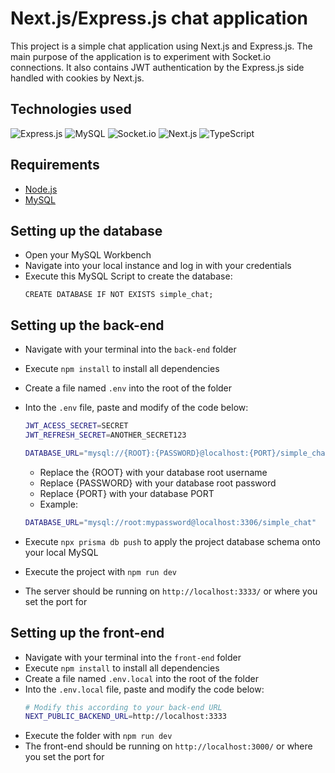 # Next.js/Express.js chat application

This project is a simple chat application using Next.js and Express.js. The main purpose of the application is to experiment with Socket.io connections. It also contains JWT authentication by the Express.js side handled with cookies by Next.js.

## Technologies used
![Express.js](https://img.shields.io/badge/Express-000000.svg?style=for-the-badge&logo=Express&logoColor=white)
![MySQL](https://img.shields.io/badge/MySQL-4479A1.svg?style=for-the-badge&logo=MySQL&logoColor=white)
![Socket.io](https://img.shields.io/badge/Socket.io-010101.svg?style=for-the-badge&logo=socketdotio&logoColor=white)
![Next.js](https://img.shields.io/badge/Next.js-000000.svg?style=for-the-badge&logo=nextdotjs&logoColor=white)
![TypeScript](https://img.shields.io/badge/TypeScript-3178C6.svg?style=for-the-badge&logo=TypeScript&logoColor=white)

## Requirements

- [Node.js](https://nodejs.org/en)
- [MySQL](https://www.mysql.com/)

## Setting up the database

- Open your MySQL Workbench
- Navigate into your local instance and log in with your credentials
- Execute this MySQL Script to create the database:
  ```mysql
  CREATE DATABASE IF NOT EXISTS simple_chat;
  ```

## Setting up the back-end

- Navigate with your terminal into the `back-end` folder
- Execute `npm install` to install all dependencies
- Create a file named `.env` into the root of the folder
- Into the `.env` file, paste and modify of the code below:

  ```bash
  JWT_ACESS_SECRET=SECRET
  JWT_REFRESH_SECRET=ANOTHER_SECRET123

  DATABASE_URL="mysql://{ROOT}:{PASSWORD}@localhost:{PORT}/simple_chat"
  ```

  - Replace the {ROOT} with your database root username
  - Replace {PASSWORD} with your database root password
  - Replace {PORT} with your database PORT
  - Example:

  ```bash
  DATABASE_URL="mysql://root:mypassword@localhost:3306/simple_chat"
  ```

- Execute `npx prisma db push` to apply the project database schema onto your local MySQL
- Execute the project with `npm run dev`
- The server should be running on `http://localhost:3333/` or where you set the port for

## Setting up the front-end

- Navigate with your terminal into the `front-end` folder
- Execute `npm install` to install all dependencies
- Create a file named `.env.local` into the root of the folder
- Into the `.env.local` file, paste and modify the code below:
  ```bash
  # Modify this according to your back-end URL
  NEXT_PUBLIC_BACKEND_URL=http://localhost:3333
  ```
- Execute the folder with `npm run dev`
- The front-end should be running on `http://localhost:3000/` or where you set the port for

